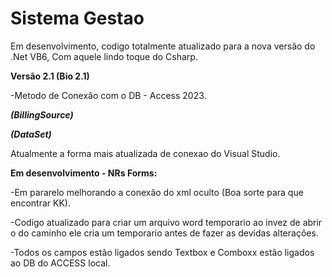 # Sistema Gestao
Em desenvolvimento, codigo totalmente atualizado para a nova versão do .Net VB6, Com aquele lindo toque do Csharp.

****Versão 2.1 (Bio 2.1)****

-Metodo de Conexão com o DB - Access 2023.

***(BillingSource)***

***(DataSet)***

Atualmente a forma mais atualizada de conexao do Visual Studio.

****Em desenvolvimento - NRs Forms:****

-Em pararelo melhorando a conexão do xml oculto (Boa sorte para que encontrar KK).

-Codigo atualizado para criar um arquivo word temporario ao invez de abrir o do caminho ele cria um temporario antes de fazer as devidas alterações.

-Todos os campos estão ligados sendo Textbox e Comboxx estão ligados ao DB do ACCESS local.




